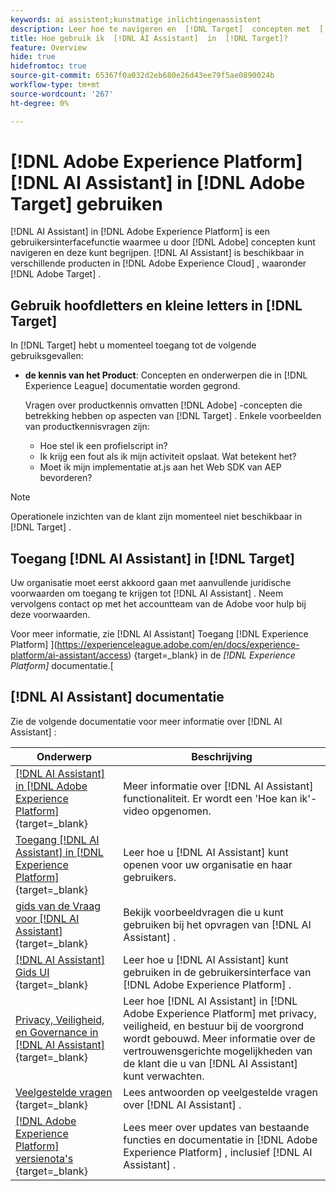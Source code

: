 ```yaml
---
keywords: ai assistent;kunstmatige inlichtingenassistent
description: Leer hoe te navigeren en  [!DNL Target]  concepten met  [!DNL AI Assistant] te begrijpen.
title: Hoe gebruik ik  [!DNL AI Assistant]  in  [!DNL Target]?
feature: Overview
hide: true
hidefromtoc: true
source-git-commit: 65367f0a032d2eb680e26d43ee79f5ae0890024b
workflow-type: tm+mt
source-wordcount: '267'
ht-degree: 0%

---
```


# [!DNL Adobe Experience Platform] [!DNL AI Assistant] in [!DNL Adobe Target] gebruiken

[!DNL AI Assistant] in [!DNL Adobe Experience Platform] is een gebruikersinterfacefunctie waarmee u door [!DNL Adobe] concepten kunt navigeren en deze kunt begrijpen. [!DNL AI Assistant] is beschikbaar in verschillende producten in [!DNL Adobe Experience Cloud] , waaronder [!DNL Adobe Target] .

## Gebruik hoofdletters en kleine letters in [!DNL Target]

In [!DNL Target] hebt u momenteel toegang tot de volgende gebruiksgevallen:

* **de kennis van het Product**: Concepten en onderwerpen die in [!DNL Experience League] documentatie worden gegrond.

  Vragen over productkennis omvatten [!DNL Adobe] -concepten die betrekking hebben op aspecten van [!DNL Target] . Enkele voorbeelden van productkennisvragen zijn:

   * Hoe stel ik een profielscript in?
   * Ik krijg een fout als ik mijn activiteit opslaat. Wat betekent het?
   * Moet ik mijn implementatie at.js aan het Web SDK van AEP bevorderen?

>[!NOTE]
>
>Operationele inzichten van de klant zijn momenteel niet beschikbaar in [!DNL Target] .

## Toegang [!DNL AI Assistant] in [!DNL Target]

Uw organisatie moet eerst akkoord gaan met aanvullende juridische voorwaarden om toegang te krijgen tot [!DNL AI Assistant] . Neem vervolgens contact op met het accountteam van de Adobe voor hulp bij deze voorwaarden.

Voor meer informatie, zie  [!DNL AI Assistant]  Toegang  [!DNL Experience Platform] ](https://experienceleague.adobe.com/en/docs/experience-platform/ai-assistant/access) {target=_blank} in de *[!DNL Experience Platform]* documentatie.[

## [!DNL AI Assistant] documentatie

Zie de volgende documentatie voor meer informatie over [!DNL AI Assistant] :

| Onderwerp | Beschrijving |
| --- | --- |
| [[!DNL AI Assistant]  in  [!DNL Adobe Experience Platform] ](https://experienceleague.adobe.com/en/docs/experience-platform/ai-assistant/home) {target=_blank} | Meer informatie over [!DNL AI Assistant] functionaliteit. Er wordt een &#39;Hoe kan ik&#39;-video opgenomen. |
| [ Toegang  [!DNL AI Assistant]  in  [!DNL Experience Platform] ](https://experienceleague.adobe.com/en/docs/experience-platform/ai-assistant/access) {target=_blank} | Leer hoe u [!DNL AI Assistant] kunt openen voor uw organisatie en haar gebruikers. |
| [ gids van de Vraag voor  [!DNL AI Assistant] ](https://experienceleague.adobe.com/en/docs/experience-platform/ai-assistant/questions) {target=_blank} | Bekijk voorbeeldvragen die u kunt gebruiken bij het opvragen van [!DNL AI Assistant] . |
| [[!DNL AI Assistant]  Gids UI ](https://experienceleague.adobe.com/en/docs/experience-platform/ai-assistant/ui-guide) {target=_blank} | Leer hoe u [!DNL AI Assistant] kunt gebruiken in de gebruikersinterface van [!DNL Adobe Experience Platform] . |
| [ Privacy, Veiligheid, en Governance in  [!DNL AI Assistant] ](https://experienceleague.adobe.com/en/docs/experience-platform/ai-assistant/privacy) {target=_blank} | Leer hoe [!DNL AI Assistant] in [!DNL Adobe Experience Platform] met privacy, veiligheid, en bestuur bij de voorgrond wordt gebouwd. Meer informatie over de vertrouwensgerichte mogelijkheden van de klant die u van [!DNL AI Assistant] kunt verwachten. |
| [ Veelgestelde vragen ](https://experienceleague.adobe.com/en/docs/experience-platform/ai-assistant/faq) {target=_blank} | Lees antwoorden op veelgestelde vragen over [!DNL AI Assistant] . |
| [[!DNL Adobe Experience Platform]  versienota&#39;s ](https://experienceleague.adobe.com/en/docs/experience-platform/release-notes/latest) {target=_blank} | Lees meer over updates van bestaande functies en documentatie in [!DNL Adobe Experience Platform] , inclusief [!DNL AI Assistant] . |


